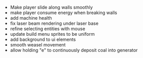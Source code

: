 - Make player slide along walls smoothly
- make player consume energy when breaking walls
- add machine health
- fix laser beam rendering under laser base
- refine selecting entities with mouse
- update build menu sprites to be uniform
- add background to ui elements
- smooth weasel movement
- allow holding "e" to continuously deposit coal into generator